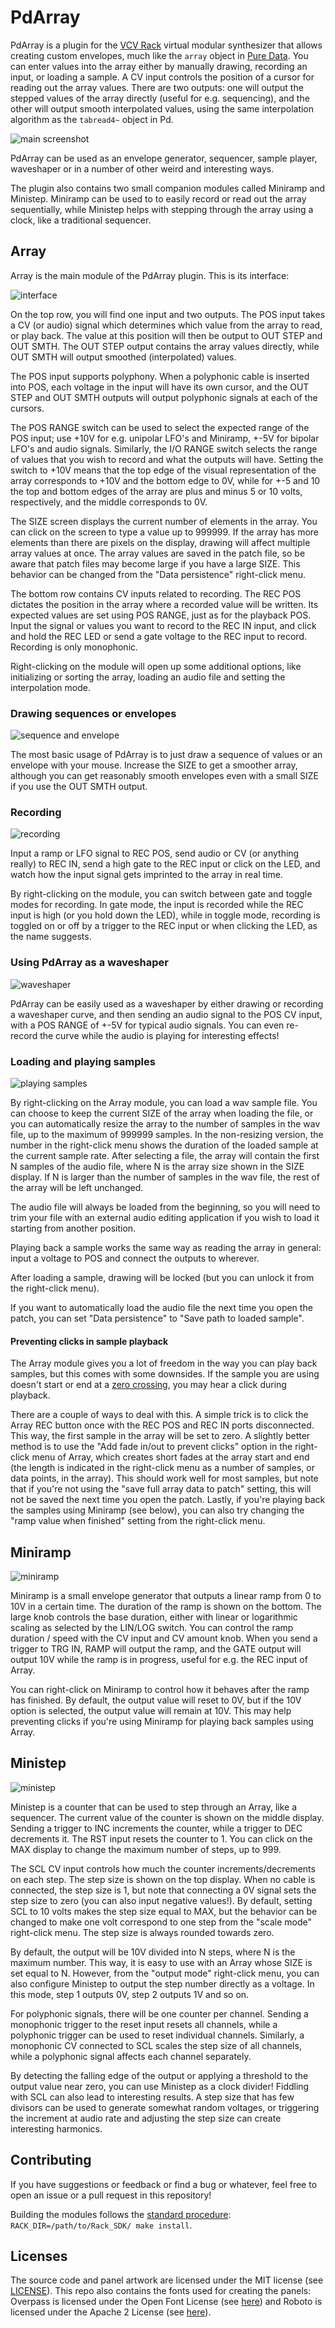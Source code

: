 # PdArray

PdArray is a plugin for the [VCV Rack](https://vcvrack.com/) virtual modular
synthesizer that allows creating custom envelopes, much like the `array` object
in [Pure Data](https://puredata.info/). You can enter values into the array
either by manually drawing, recording an input, or loading a sample. A CV input
controls the position of a cursor for reading out the array values. There are
two outputs: one will output the stepped values of the array directly (useful
for e.g. sequencing), and the other will output smooth interpolated values,
using the same interpolation algorithm as the `tabread4~` object in Pd.

![main screenshot](screenshots/main.png)

PdArray can be used as an envelope generator, sequencer, sample player,
waveshaper or in a number of other weird and interesting ways.

The plugin also contains two small companion modules called Miniramp and
Ministep. Miniramp can be used to to easily record or read out the array
sequentially, while Ministep helps with stepping through the array using a
clock, like a traditional sequencer.


## Array
Array is the main module of the PdArray plugin. This is its interface:

![interface](screenshots/interface.png)

On the top row, you will find one input and two outputs. The POS input takes a
CV (or audio) signal which determines which value from the array to read, or
play back. The value at this position will then be output to OUT STEP and OUT
SMTH. The OUT STEP output contains the array values directly, while OUT SMTH
will output smoothed (interpolated) values.

The POS input supports polyphony. When a polyphonic cable is inserted into POS,
each voltage in the input will have its own cursor, and the OUT STEP and OUT
SMTH outputs will output polyphonic signals at each of the cursors.

The POS RANGE switch can be used to select the expected range of the POS input;
use +10V for e.g. unipolar LFO's and Miniramp, +-5V for bipolar LFO's and audio
signals. Similarly, the I/O RANGE switch selects the range of values that you
wish to record and what the outputs will have. Setting the switch to +10V means
that the top edge of the visual representation of the array corresponds to +10V
and the bottom edge to 0V, while for +-5 and 10 the top and bottom edges of the
array are plus and minus 5 or 10 volts, respectively, and the middle
corresponds to 0V.

The SIZE screen displays the current number of elements in the array. You can
click on the screen to type a value up to 999999. If the array has more
elements than there are pixels on the display, drawing will affect multiple
array values at once. The array values are saved in the patch file, so be aware
that patch files may become large if you have a large SIZE. This behavior can
be changed from the "Data persistence" right-click menu.

The bottom row contains CV inputs related to recording. The REC POS dictates
the position in the array where a recorded value will be written. Its expected
values are set using POS RANGE, just as for the playback POS. Input the signal
or values you want to record to the REC IN input, and click and hold the REC
LED or send a gate voltage to the REC input to record. Recording is only
monophonic.

Right-clicking on the module will open up some additional options, like
initializing or sorting the array, loading an audio file and setting the
interpolation mode.

### Drawing sequences or envelopes

![sequence and envelope](screenshots/sequencer-envelope.png)

The most basic usage of PdArray is to just draw a sequence of values or an
envelope with your mouse. Increase the SIZE to get a smoother array, although
you can get reasonably smooth envelopes even with a small SIZE if you use the
OUT SMTH output.

### Recording

![recording](screenshots/record.png)

Input a ramp or LFO signal to REC POS, send audio or CV (or anything really) to
REC IN, send a high gate to the REC input or click on the LED, and watch how
the input signal gets imprinted to the array in real time.

By right-clicking on the module, you can switch between gate and toggle modes
for recording. In gate mode, the input is recorded while the REC input is high
(or you hold down the LED), while in toggle mode, recording is toggled on or
off by a trigger to the REC input or when clicking the LED, as the name
suggests.

### Using PdArray as a waveshaper

![waveshaper](screenshots/waveshaper.png)

PdArray can be easily used as a waveshaper by either drawing or recording a
waveshaper curve, and then sending an audio signal to the POS CV input, with a
POS RANGE of +-5V for typical audio signals. You can even re-record the curve
while the audio is playing for interesting effects!

### Loading and playing samples

![playing samples](screenshots/sample-player.png)

By right-clicking on the Array module, you can load a wav sample file. You can
choose to keep the current SIZE of the array when loading the file, or you can
automatically resize the array to the number of samples in the wav file, up to
the maximum of 999999 samples. In the non-resizing version, the number in the
right-click menu shows the duration of the loaded sample at the current sample
rate. After selecting a file, the array will contain the first N samples of the
audio file, where N is the array size shown in the SIZE display. If N is larger
than the number of samples in the wav file, the rest of the array will be left
unchanged.

The audio file will always be loaded from the beginning, so you will need to
trim your file with an external audio editing application if you wish to load
it starting from another position.

Playing back a sample works the same way as reading the array in general: input
a voltage to POS and connect the outputs to wherever.

After loading a sample, drawing will be locked (but you can unlock it from the
right-click menu).

If you want to automatically load the audio file the next time you open the
patch, you can set "Data persistence" to "Save path to loaded sample".


#### Preventing clicks in sample playback

The Array module gives you a lot of freedom in the way you can play back
samples, but this comes with some downsides. If the sample you are using
doesn't start or end at a [zero crossing](https://en.wikipedia.org/wiki/Zero_crossing),
you may hear a click during playback.

There are a couple of ways to deal with this. A simple trick is to click the
Array REC button once with the REC POS and REC IN ports disconnected. This way,
the first sample in the array will be set to zero. A slightly better method is
to use the "Add fade in/out to prevent clicks" option in the right-click menu
of Array, which creates short fades at the array start and end (the length is
indicated in the right-click menu as a number of samples, or data points, in
the array). This should work well for most samples, but note that if you're not
using the "save full array data to patch" setting, this will not be saved the
next time you open the patch. Lastly, if you're playing back the samples using
Miniramp (see below), you can also try changing the "ramp value when finished"
setting from the right-click menu.


## Miniramp

![miniramp](screenshots/miniramp.png)

Miniramp is a small envelope generator that outputs a linear ramp from 0 to 10V
in a certain time. The duration of the ramp is shown on the bottom. The large
knob controls the base duration, either with linear or logarithmic scaling as
selected by the LIN/LOG switch. You can control the ramp duration / speed with
the CV input and CV amount knob. When you send a trigger to TRG IN, RAMP will
output the ramp, and the GATE output will output 10V while the ramp is in
progress, useful for e.g. the REC input of Array.

You can right-click on Miniramp to control how it behaves after the ramp has
finished. By default, the output value will reset to 0V, but if the 10V option
is selected, the output value will remain at 10V. This may help preventing
clicks if you're using Miniramp for playing back samples using Array.


## Ministep

![ministep](screenshots/ministep.png)

Ministep is a counter that can be used to step through an Array, like a
sequencer. The current value of the counter is shown on the middle display.
Sending a trigger to INC increments the counter, while a trigger to DEC
decrements it. The RST input resets the counter to 1. You can click on the MAX
display to change the maximum number of steps, up to 999.

The SCL CV input controls how much the counter increments/decrements on each
step. The step size is shown on the top display. When no cable is connected,
the step size is 1, but note that connecting a 0V signal sets the step size to
zero (you can also input negative values!). By default, setting SCL to 10 volts
makes the step size equal to MAX, but the behavior can be changed to make one
volt correspond to one step from the "scale mode" right-click menu. The step
size is always rounded towards zero.

By default, the output will be 10V divided into N steps, where N is the maximum
number. This way, it is easy to use with an Array whose SIZE is set equal to N.
However, from the "output mode" right-click menu, you can also configure
Ministep to output the step number directly as a voltage. In this mode, step 1
outputs 0V, step 2 outputs 1V and so on.

For polyphonic signals, there will be one counter per channel. Sending a
monophonic trigger to the reset input resets all channels, while a polyphonic
trigger can be used to reset individual channels. Similarly, a monophonic CV
connected to SCL scales the step size of all channels, while a polyphonic
signal affects each channel separately.

By detecting the falling edge of the output or applying a threshold to the
output value near zero, you can use Ministep as a clock divider! Fiddling with
SCL can also lead to interesting results. A step size that has few divisors can
be used to generate somewhat random voltages, or triggering the increment at
audio rate and adjusting the step size can create interesting harmonics.


## Contributing
If you have suggestions or feedback or find a bug or whatever, feel free to open
an issue or a pull request in this repository!

Building the modules follows the [standard procedure](https://vcvrack.com/manual/PluginDevelopmentTutorial.html#creating-the-template-plugin):
`RACK_DIR=/path/to/Rack_SDK/ make install`.


## Licenses
The source code and panel artwork are licensed under the MIT license (see
[LICENSE](LICENSE.txt)). This repo also contains the fonts used for creating
the panels: Overpass is licensed under the Open Font License (see
[here](res/fonts/OFL.txt)) and Roboto is licensed under the Apache 2 License
(see [here](res/fonts/APACHE2.txt)).
